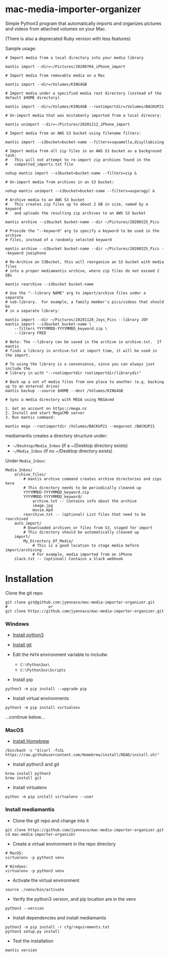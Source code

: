 mac-media-importer-organizer
============================

Simple Python3 program that automatically imports and organizes pictures and 
videos from attached volumes on your Mac.

(There is also a deprecated Ruby version with less features)

Sample usage:

```
# Import media from a local directory into your media library

mantis import --dir=~/Pictures/20200704_iPhone_import

# Import media from removable media on a Mac

mantis import --dir=/Volumes/KING4GB

# Import media under a specified media root directory (instead of the default $HOME directory)

mantis import --dir=/Volumes/KING4GB --rootimportdir=/Volumes/BACKUP21

# Un-import media that was mistakenly imported from a local direcory:

mantis unimport --dir=~/Pictures/20201212_iPhone_import

# Import media from an AWS S3 bucket using filename filters:

mantis import --s3bucket=bucket-name --filters=squamella,disyllabizing

# Import media from all zip files in an AWS S3 bucket as a background task:
#   This will not attempt to re-import zip archives found in the 
#   compelted_imports.txt file

nohup mantis import --s3bucket=bucket-name --filters=zip &

# Un-import media from archives in an S3 bucket:

nohup mantis unimport --s3bucket=bucket-name --filters=asparagyl &

# Archive media to an AWS S3 bucket
#   This creates zip files up to about 2 GB in size, named by a keyword
#   and uploads the resulting zip archives to an AWS S3 bucket

mantis archive --s3bucket bucket-name --dir ~/Pictures/20200325_Pics

# Provide the "--keyword" arg to specify a keyword to be used in the archive 
# files, instead of a randomly selected keyword

mantis archive --s3bucket bucket-name --dir ~/Pictures/20200325_Pics --keyword joeiphone

# Re-Archive an S3Bucket, this will reorganize an S3 bucket with media files
# into a proper mediamantis archive, where zip files do not exceed 2 GBs

mantis rearchive --s3bucket bucket-name

# Use the "--library NAME" arg to import/archive files under a separate 
# sub-library.  For example, a family member's pics/videos that should be 
# in a separate library:

mantis import --dir ~/Pictures/20201128_Joys_Pics --library JOY
mantis import --s3bucket bucket-name \
    --filters YYYYMMDD-YYYYMMDD_keyword.zip \
    --library FRED
    
# Note: The --library can be saved in the archive in archive.txt.  If mantis 
# finds a library in archive.txt at import time, it will be used in the import.

# To using the library is a convenience, since you can always just include the 
# library in with "--rootimportdir rootimportdir/librarydir"

# Back up a set of media files from one place to another (e.g. backing up to an external drive)
mantis backup --source $HOME --dest /Volumes/KING4GB

# Sync a media directory with MEGA using MEGAcmd

1. Get an account on https://mega.nz
2. Install and start MegaCMD server
3. Run mantis command:

mantis mega --rootimportdir /Volumes/BACKUP21 --megaroot /BACKUP21

```

mediamantis creates a directory structure under:

* `~/Desktop/Media_Inbox` (if a ~/Desktop directory exists)
* `~/Media_Inbox`         (if no ~/Desktop directory exists)

Under `Media_Inbox`:

```
Media_Inbox/
    archive_files/
        # mantis archive command creates archive directories and zips here
        # This directory needs to be periodically cleaned up
        YYYYMMDD-YYYYMMDD_keyword.zip
        YYYYMMDD-YYYYMMDD_keyword/
            archive.txt -- Contains info about the archive
            image.jpg
            movie.mp4
        rearchive.txt -- (optional) List files that need to be rearchived
    auto_import/
        # Downloaded archives or files from S3, staged for import
        # This directory should be automatically cleaned up
    import/
        My_Directory_Of_Media/
            # This is a good location to stage media before import/archiving
            # For example, media imported from an iPhone
    slack.txt -- (optional) Contains a Slack webhook
```

# Installation

Clone the git repo

```
git clone git@github.com:jyennaco/mac-media-importer-organizer.git
#                  or
git clone https://github.com/jyennaco/mac-media-importer-organizer.git
```

### Windows

* [Install python3](https://www.python.org/downloads/windows/)

* [Install git](https://git-scm.com/downloads)

* Edit the `PATH` environment variable to includw:
    * `C:\Python3xx\`
    * `C:\Python3xx\Scripts`

* Install pip

```
python3 -m pip install --upgrade pip
```

* Install virtual environments

```
python3 -m pip install virtualenv
```

...continue below...  

### MacOS

* [Install Homebrew](https://brew.sh/)

```
/bin/bash -c "$(curl -fsSL https://raw.githubusercontent.com/Homebrew/install/HEAD/install.sh)"
```

* Install python3 and git

```
brew install python3
brew install git
```

* Install virtualenv

```
python -m pip install virtualenv --user
```

### Install mediamantis

* Clone the git repo and change into it

```
git clone https://github.com/jyennaco/mac-media-importer-organizer.git
cd mac-media-importer-organizer
```

* Create a virtual environment in the repo directory

```
# MacOS:
virtualenv -p python3 venv

# Windows:
virtualenv -p python3 venv
```

* Activate the virtual environment

```
source ./venv/bin/activate
```

* Verify the python3 version, and pip location are in the venv

```
python3 --version
```

* Install dependencies and install mediamantis

```
python3 -m pip install -r cfg/requirements.txt
python3 setup.py install
```

* Test the installation

```
mantis version
```
